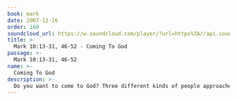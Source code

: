 ```yaml
---
book: mark
date: 2007-12-16
order: 160
soundcloud_url: https://w.soundcloud.com/player/?url=https%3A//api.soundcloud.com/tracks/
title: >-
  Mark 10:13-31, 46-52 - Coming To God
passage: >-
  Mark 10:13-31, 46-52
name: >-
  Coming To God
description: >-
  Do you want to come to God? Three different kinds of people approached Jesus: a child, a rich young man, and a blind man. Did they all make it? Most of them did, but not all.
---
```


